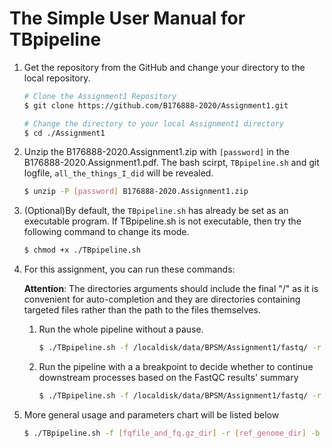 # The Simple User Manual for TBpipeline

1. Get the repository from the GitHub and change your directory to the local repository.

   ```bash
   # Clone the Assignment1 Repository
   $ git clone https://github.com/B176888-2020/Assignment1.git
   
   # Change the directory to your local Assignment1 directory
   $ cd ./Assignment1
   ```

2. Unzip the B176888-2020.Assignment1.zip with  `[password]` in the B176888-2020.Assignment1.pdf. The bash scirpt, `TBpipeline.sh` and git logfile, `all_the_things_I_did` will be revealed.

   ```bash
   $ unzip -P [password] B176888-2020.Assignment1.zip
   ```

3. (Optional)By default, the `TBpipeline.sh` has already be set as an executable program. If TBpipeline.sh is not executable, then try the following command to change its mode. 

   ```bash
   $ chmod +x ./TBpipeline.sh
   ```

4. For this assignment, you can run these commands:

   **Attention**: The directories arguments should include the final "/" as it is convenient for auto-completion and they are directories containing targeted files rather than the path to the files themselves.

   1. Run the whole pipeline without a pause.

      ```bash
      $ ./TBpipeline.sh -f /localdisk/data/BPSM/Assignment1/fastq/ -r /localdisk/data/BPSM/Assignment1/Tbb_genome/ -b /localdisk/data/BPSM/Assignment1/ -o ./output/ -y
      ```

   2. Run the pipeline with a a breakpoint to decide whether to continue downstream processes based on the FastQC results' summary

      ```bash
      $ ./TBpipeline.sh -f /localdisk/data/BPSM/Assignment1/fastq/ -r /localdisk/data/BPSM/Assignment1/Tbb_genome/ -b /localdisk/data/BPSM/Assignment1/ -o ./output/
      ```

5. More general usage and parameters chart will be listed below

   ```bash
   $ ./TBpipeline.sh -f [fqfile_and_fq.gz_dir] -r [ref_genome_dir] -b [bedfile_dir] -o [output_dir] -y
   ```

   

